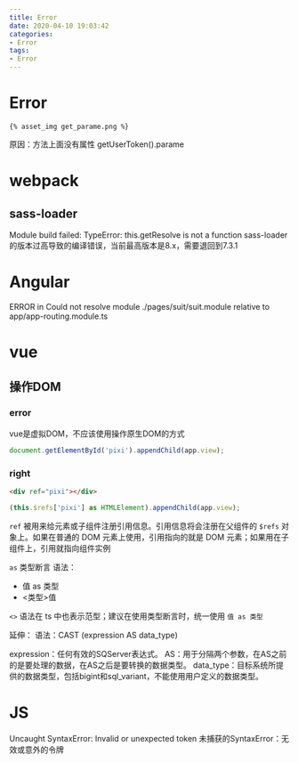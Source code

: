 ```yaml
---
title: Error
date: 2020-04-10 19:03:42
categories:
- Error
tags:
- Error
---
```



# Error
`{% asset_img get_parame.png %}`

原因：方法上面没有属性 getUserToken().parame


# webpack
## sass-loader
Module build failed: TypeError: this.getResolve is not a function
sass-loader的版本过高导致的编译错误，当前最高版本是8.x，需要退回到7.3.1


# Angular
ERROR in Could not resolve module ./pages/suit/suit.module relative to app/app-routing.module.ts

# vue
## 操作DOM
### error
vue是虚拟DOM，不应该使用操作原生DOM的方式
``` js
document.getElementById('pixi').appendChild(app.view);
```

### right
``` html
<div ref="pixi"></div>
```
``` js
(this.$refs['pixi'] as HTMLElement).appendChild(app.view);
```

`ref` 被用来给元素或子组件注册引用信息。引用信息将会注册在父组件的 `$refs` 对象上。如果在普通的 DOM 元素上使用，引用指向的就是 DOM 元素；如果用在子组件上，引用就指向组件实例

`as` 类型断言
语法：
- 值 as 类型
- <类型>值

`<>` 语法在 ts 中也表示范型；建议在使用类型断言时，统一使用 `值 as 类型`

延伸：
语法：CAST (expression AS data_type)

expression：任何有效的SQServer表达式。
AS：用于分隔两个参数，在AS之前的是要处理的数据，在AS之后是要转换的数据类型。
data_type：目标系统所提供的数据类型，包括bigint和sql_variant，不能使用用户定义的数据类型。

# JS
Uncaught SyntaxError: Invalid or unexpected token
未捕获的SyntaxError：无效或意外的令牌